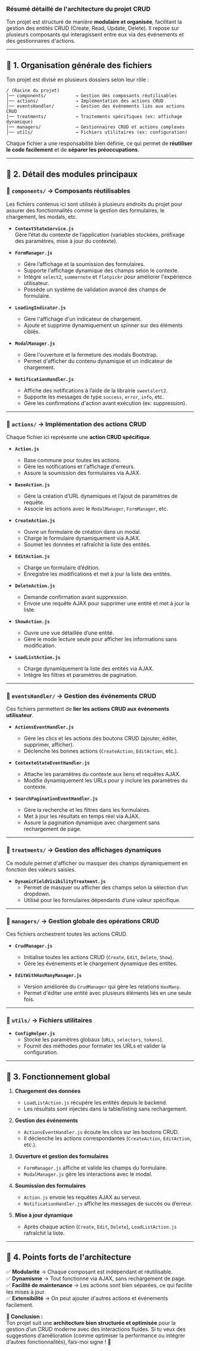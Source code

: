 ### **Résumé détaillé de l'architecture du projet CRUD**

Ton projet est structuré de manière **modulaire et organisée**, facilitant la gestion des entités CRUD (Create, Read, Update, Delete). Il repose sur plusieurs composants qui interagissent entre eux via des événements et des gestionnaires d'actions.

---

## 📌 **1. Organisation générale des fichiers**
Ton projet est divisé en plusieurs dossiers selon leur rôle :

```
/ (Racine du projet)
│── components/           → Gestion des composants réutilisables
│── actions/              → Implémentation des actions CRUD
│── eventsHandler/        → Gestion des événements liés aux actions CRUD
│── treatments/           → Traitements spécifiques (ex: affichage dynamique)
│── managers/             → Gestionnaires CRUD et actions complexes
│── utils/                → Fichiers utilitaires (ex: configuration)
```

Chaque fichier a une responsabilité bien définie, ce qui permet de **réutiliser le code facilement** et de **séparer les préoccupations**.

---

## 📌 **2. Détail des modules principaux**
### 📂 **`components/` → Composants réutilisables**
Les fichiers contenus ici sont utilisés à plusieurs endroits du projet pour assurer des fonctionnalités comme la gestion des formulaires, le chargement, les modals, etc.

- **`ContextStateService.js`**  
  Gère l’état du contexte de l’application (variables stockées, préfixage des paramètres, mise à jour du contexte).

- **`FormManager.js`**  
  - Gère l’affichage et la soumission des formulaires.
  - Supporte l'affichage dynamique des champs selon le contexte.
  - Intègre `select2`, `summernote` et `flatpickr` pour améliorer l'expérience utilisateur.
  - Possède un système de validation avancé des champs de formulaire.

- **`LoadingIndicator.js`**  
  - Gère l'affichage d'un indicateur de chargement.
  - Ajoute et supprime dynamiquement un spinner sur des éléments ciblés.

- **`ModalManager.js`**  
  - Gère l'ouverture et la fermeture des modals Bootstrap.
  - Permet d'afficher du contenu dynamique et un indicateur de chargement.

- **`NotificationHandler.js`**  
  - Affiche des notifications à l’aide de la librairie `sweetalert2`.
  - Supporte les messages de type `success`, `error`, `info`, etc.
  - Gère les confirmations d'action avant exécution (ex: suppression).

---

### 📂 **`actions/` → Implémentation des actions CRUD**
Chaque fichier ici représente une **action CRUD spécifique**.

- **`Action.js`**  
  - Base commune pour toutes les actions.
  - Gère les notifications et l'affichage d'erreurs.
  - Assure la soumission des formulaires via AJAX.

- **`BaseAction.js`**  
  - Gère la création d’URL dynamiques et l’ajout de paramètres de requête.
  - Associe les actions avec le `ModalManager`, `FormManager`, etc.

- **`CreateAction.js`**  
  - Ouvre un formulaire de création dans un modal.
  - Charge le formulaire dynamiquement via AJAX.
  - Soumet les données et rafraîchit la liste des entités.

- **`EditAction.js`**  
  - Charge un formulaire d’édition.
  - Enregistre les modifications et met à jour la liste des entités.

- **`DeleteAction.js`**  
  - Demande confirmation avant suppression.
  - Envoie une requête AJAX pour supprimer une entité et met à jour la liste.

- **`ShowAction.js`**  
  - Ouvre une vue détaillée d’une entité.
  - Gère le mode lecture seule pour afficher les informations sans modification.

- **`LoadListAction.js`**  
  - Charge dynamiquement la liste des entités via AJAX.
  - Intègre les filtres et paramètres de pagination.

---

### 📂 **`eventsHandler/` → Gestion des événements CRUD**
Ces fichiers permettent de **lier les actions CRUD aux événements utilisateur**.

- **`ActionsEventHandler.js`**  
  - Gère les clics et les actions des boutons CRUD (ajouter, éditer, supprimer, afficher).
  - Déclenche les bonnes actions (`CreateAction`, `EditAction`, etc.).

- **`ContexteStateEventHandler.js`**  
  - Attache les paramètres du contexte aux liens et requêtes AJAX.
  - Modifie dynamiquement les URLs pour y inclure les paramètres du contexte.

- **`SearchPaginationEventHandler.js`**  
  - Gère la recherche et les filtres dans les formulaires.
  - Met à jour les résultats en temps réel via AJAX.
  - Assure la pagination dynamique avec chargement sans rechargement de page.

---

### 📂 **`treatments/` → Gestion des affichages dynamiques**
Ce module permet d'afficher ou masquer des champs dynamiquement en fonction des valeurs saisies.

- **`DynamicFieldVisibilityTreatment.js`**  
  - Permet de masquer ou afficher des champs selon la sélection d’un dropdown.
  - Utilisé pour les formulaires dépendants d’une valeur spécifique.

---

### 📂 **`managers/` → Gestion globale des opérations CRUD**
Ces fichiers orchestrent toutes les actions CRUD.

- **`CrudManager.js`**  
  - Initialise toutes les actions CRUD (`Create`, `Edit`, `Delete`, `Show`).
  - Gère les événements et le chargement dynamique des entités.

- **`EditWithHasManyManager.js`**  
  - Version améliorée du `CrudManager` qui gère les relations `HasMany`.
  - Permet d'éditer une entité avec plusieurs éléments liés en une seule fois.

---

### 📂 **`utils/` → Fichiers utilitaires**
- **`ConfigHelper.js`**  
  - Stocke les paramètres globaux (`URLs`, `selectors`, `tokens`).
  - Fournit des méthodes pour formater les URLs et valider la configuration.

---

## 📌 **3. Fonctionnement global**
1. **Chargement des données**
   - `LoadListAction.js` récupère les entités depuis le backend.
   - Les résultats sont injectés dans la table/listing sans rechargement.

2. **Gestion des événements**
   - `ActionsEventHandler.js` écoute les clics sur les boutons CRUD.
   - Il déclenche les actions correspondantes (`CreateAction`, `EditAction`, etc.).

3. **Ouverture et gestion des formulaires**
   - `FormManager.js` affiche et valide les champs du formulaire.
   - `ModalManager.js` gère les interactions avec le modal.

4. **Soumission des formulaires**
   - `Action.js` envoie les requêtes AJAX au serveur.
   - `NotificationHandler.js` affiche les messages de succès ou d’erreur.

5. **Mise à jour dynamique**
   - Après chaque action (`Create`, `Edit`, `Delete`), `LoadListAction.js` rafraîchit la liste.

---

## 📌 **4. Points forts de l'architecture**
✅ **Modularité** → Chaque composant est indépendant et réutilisable.  
✅ **Dynamisme** → Tout fonctionne via AJAX, sans rechargement de page.  
✅ **Facilité de maintenance** → Les actions sont bien séparées, ce qui facilite les mises à jour.  
✅ **Extensibilité** → On peut ajouter d'autres actions et événements facilement.  

**📢 Conclusion :**  
Ton projet suit une **architecture bien structurée et optimisée** pour la gestion d’un CRUD moderne avec des interactions fluides. Si tu veux des suggestions d’amélioration (comme optimiser la performance ou intégrer d’autres fonctionnalités), fais-moi signe ! 🚀